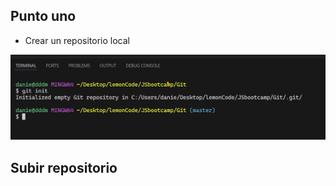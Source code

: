 ## Punto uno

-   Crear un repositorio local

![Creación](/inicio-repositorio.png)

## Subir repositorio


